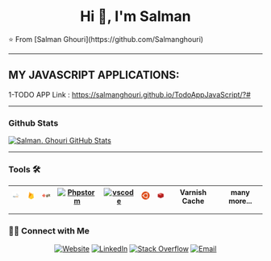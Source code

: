 <h1 align="center">Hi 👋, I'm Salman</h1>
⭐ From [Salman Ghouri](https://github.com/Salmanghouri)

---------------------------------------------------------------------------------------------------------
MY JAVASCRIPT APPLICATIONS:
---------------------------
1-TODO APP Link : https://salmanghouri.github.io/TodoAppJavaScript/?#

-----------------------------------------------------------------------------------------------------------
### Github Stats

[![Salman. Ghouri GitHub Stats](https://github-readme-stats.vercel.app/api?username=Salmanghouri&show_icons=true&count_private=true)](https://github.com/Salmanghouri)

----------------------------------------------------------------------------------------------------------
### Tools 🛠️

| [<img src="https://raw.githubusercontent.com/github/explore/80688e429a7d4ef2fca1e82350fe8e3517d3494d/topics/mysql/mysql.png" alt="mysql" width="24">](https://www.mysql.com/) |  [<img src="https://raw.githubusercontent.com/github/explore/80688e429a7d4ef2fca1e82350fe8e3517d3494d/topics/firebase/firebase.png" alt="firebase" width="24">](https://firebase.google.com/) | [<img src="https://raw.githubusercontent.com/github/explore/80688e429a7d4ef2fca1e82350fe8e3517d3494d/topics/git/git.png" alt="Git" width="24">](https://git-scm.com/) |  [<img src="https://logonoid.com/images/phpstorm-logo.png" alt="Phpstorm" width="24">](https://www.jetbrains.com/phpstorm/) | [<img src="https://upload.wikimedia.org/wikipedia/commons/thumb/2/2d/Visual_Studio_Code_1.18_icon.svg/1200px-Visual_Studio_Code_1.18_icon.svg.png" alt="vscode" width="24">](https://code.visualstudio.com/) | [<img src="https://raw.githubusercontent.com/github/explore/80688e429a7d4ef2fca1e82350fe8e3517d3494d/topics/ubuntu/ubuntu.png" alt="Ubuntu" width="24">](https://ubuntu.com/)  |  [<img src="https://raw.githubusercontent.com/github/explore/80688e429a7d4ef2fca1e82350fe8e3517d3494d/topics/redis/redis.png" alt="Redis" width="24">](https://redis.io/) | Varnish Cache | many more...
|---|---|---|---|---|---|---|---|---|
-------


<h3> 🤝🏻 Connect with Me </h3>

<p align="center">
<a href="http://salmanghouri.blogspot.com/" target="_blank"><img alt="Website" src="https://img.shields.io/badge/Website-http://salmanghouri.blogspot.com-blue?style=flat&logo=google-chrome"></a>
<a href="https://www.linkedin.com/in/salman-ghouri-418ba5166/" target="_blank"><img alt="LinkedIn" src="https://img.shields.io/badge/LinkedIn-@SalmanGhouri-blue?style=flat&logo=linkedin"></a>
<a href="https://stackoverflow.com/users/14846146/salmanghouri98" target="_blank"><img alt="Stack Overflow" src="https://img.shields.io/badge/Stackoverflow-Salman%20Ghouri-blue?style=flat&logo=stackoverflow"></a>
<a href="mailto:salmanghouribuss@gmail.com"><img alt="Email" src="https://img.shields.io/badge/Email-salmanghouribuss@gmail.com-blue?style=flat&logo=gmail"></a>
</p>





